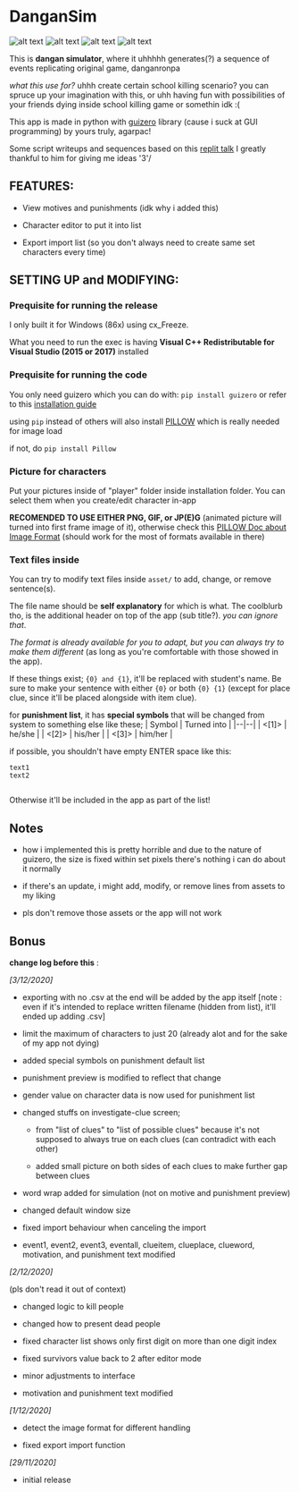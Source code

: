 # DanganSim

![alt text][ss1] ![alt text][ss2] ![alt text][ss3] ![alt text][ss4]

[ss1]: ./doc/ss1.png "Character list"
[ss2]: ./doc/ss2.png "Oh oh some people died"
[ss3]: ./doc/ss3.png "Possible clues"
[ss4]: ./doc/ss4.png "Voting"

This is **dangan simulator**, where it uhhhhh generates(?) a sequence of events replicating original game, danganronpa

*what this use for?* uhhh create certain school killing scenario? you can spruce up your imagination with this, or uhh having fun with possibilities of your friends dying inside school killing game or somethin idk :(

This app is made in python with [guizero](https://lawsie.github.io/guizero/about/) library (cause i suck at GUI programming)
by yours truly, agarpac!

Some script writeups and sequences based on this [replit talk](https://repl.it/talk/share/Danganronpa-simulator/6602)
I greatly thankful to him for giving me ideas '3'/


## FEATURES:

- View motives and punishments (idk why i added this)

- Character editor to put it into list

- Export import list (so you don't always need to create same set characters every time)


## SETTING UP and MODIFYING:

### Prequisite for running the release

I only built it for Windows (86x) using cx_Freeze.

What you need to run the exec is having **Visual C++ Redistributable for Visual Studio (2015 or 2017)** installed

### Prequisite for running the code

You only need guizero which you can do with:
`pip install guizero`
or refer to this [installation guide](https://lawsie.github.io/guizero/)

using `pip` instead of others will also install [PILLOW](https://pillow.readthedocs.io/en/latest/index.html) which is really needed for image load

if not, do `pip install Pillow`


### Picture for characters
Put your pictures inside of "player" folder inside installation folder. You can select them when you create/edit character in-app

**RECOMENDED TO USE EITHER PNG, GIF, or JP(E)G** (animated picture will turned into first frame image of it),
otherwise check this [PILLOW Doc about Image Format](https://pillow.readthedocs.io/en/latest/handbook/image-file-formats.html) (should work for the most of formats available in there)

### Text files inside
You can try to modify text files inside `asset/` to add, change, or remove sentence(s).

The file name should be **self explanatory** for which is what.
The coolblurb tho, is the additional header on top of the app (sub title?). *you can ignore that*.

*The format is already available for you to adapt, but you can always try to make them different* (as long as you're comfortable with those showed in the app).

If these things exist; `{0} and {1}`, it'll be replaced with student's name. Be sure to make your sentence with either `{0}` or both `{0} {1}` (except for place clue, since it'll be placed alongside with item clue).

for **punishment list**, it has **special symbols** that will be changed from system to something else like these;
| Symbol | Turned into |
|--|--|
| <[1]> | he/she |
| <[2]> | his/her |
| <[3]> | him/her |  

if possible, you shouldn't have empty ENTER space like this:
```
text1
text2
 
```
Otherwise it'll be included in the app as part of the list!


## Notes
- how i implemented this is pretty horrible and due to the nature of guizero, the size is fixed within set pixels there's nothing i can do about it normally

- if there's an update, i might add, modify, or remove lines from assets to my liking

- pls don't remove those assets or the app will not work

  
## Bonus
**change log before this** :

*[3/12/2020]*

- exporting with no .csv at the end will be added by the app itself
[note : even if it's intended to replace written filename (hidden from list), it'll ended up adding .csv]

- limit the maximum of characters to just 20 (already alot and for the sake of my app not dying)

- added special symbols on punishment default list

- punishment preview is modified to reflect that change

- gender value on character data is now used for punishment list

- changed stuffs on investigate-clue screen;

	- from "list of clues" to "list of possible clues" because it's not supposed to always true on each clues (can contradict with each other)

	- added small picture on both sides of each clues to make further gap between clues

- word wrap added for simulation (not on motive and punishment preview)

- changed default window size

- fixed import behaviour when canceling the import

- event1, event2, event3, eventall, clueitem, clueplace, clueword, motivation, and punishment text modified

*[2/12/2020]*

(pls don't read it out of context)

- changed logic to kill people

- changed how to present dead people

- fixed character list shows only first digit on more than one digit index

- fixed survivors value back to 2 after editor mode

- minor adjustments to interface

- motivation and punishment text modified

*[1/12/2020]*

- detect the image format for different handling

- fixed export import function

*[29/11/2020]*

- initial release
